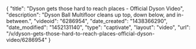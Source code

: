 {
    "title": "Dyson gets those hard to reach places - Official Dyson Video",
    "description": "Dyson Ball Multifloor cleans up top, down below, and in-between.",
    "videoid": "6286954",
    "date_created": "1438366290",
    "date_modified": "1452131140",
    "type": "captivate",
    "layout": "video",
    "url": "\/v\/dyson-gets-those-hard-to-reach-places-official-dyson-video\/6286954"
}